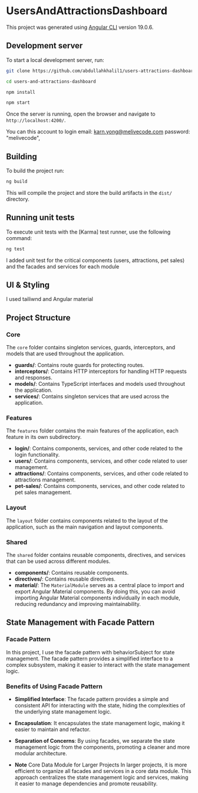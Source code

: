 # UsersAndAttractionsDashboard

This project was generated using [Angular CLI](https://github.com/angular/angular-cli) version 19.0.6.

## Development server

To start a local development server, run:

```bash
git clone https://github.com/abdullahkhalil1/users-attractions-dashboard.git
```
```bash
cd users-and-attractions-dashboard
```

```bash
npm install
```

```bash
npm start
```

Once the server is running, open the browser and navigate to `http://localhost:4200/`.

You can this account to login
email: karn.yong@melivecode.com
password: "melivecode",



## Building

To build the project run:

```bash
ng build
```

This will compile the project and store the build artifacts in the `dist/` directory.

## Running unit tests

To execute unit tests with the [Karma] test runner, use the following command:

```bash
ng test
```
I added unit test for the critical components (users, attractions, pet sales) and the facades and services for each module

## UI & Styling

I used tailiwnd and Angular material


## Project Structure

### Core

The `core` folder contains singleton services, guards, interceptors, and models that are used throughout the application.

- **guards/**: Contains route guards for protecting routes.
- **interceptors/**: Contains HTTP interceptors for handling HTTP requests and responses.
- **models/**: Contains TypeScript interfaces and models used throughout the application.
- **services/**: Contains singleton services that are used across the application.


### Features

The `features` folder contains the main features of the application, each feature in its own subdirectory.

- **login/**: Contains components, services, and other code related to the login functionality.
- **users/**: Contains components, services, and other code related to user management.
- **attractions/**: Contains components, services, and other code related to attractions management.
- **pet-sales/**: Contains components, services, and other code related to pet sales management.



### Layout

The `layout` folder contains components related to the layout of the application, such as the main navigation and layout components.


### Shared

The `shared` folder contains reusable components, directives, and services that can be used across different modules.

- **components/**: Contains reusable components.
- **directives/**: Contains reusable directives.
- **material/**: 
The `MaterialModule` serves as a central place to import and export Angular Material components. By doing this, you can avoid importing Angular Material components individually in each module, reducing redundancy and improving maintainability.


## State Management with Facade Pattern

### Facade Pattern

In this project, I use the facade pattern with behaviorSubject for state management. The facade pattern provides a simplified interface to a complex subsystem, making it easier to interact with the state management logic.

### Benefits of Using Facade Pattern

- **Simplified Interface**: The facade pattern provides a simple and consistent API for interacting with the state, hiding the complexities of the underlying state management logic.
- **Encapsulation**: It encapsulates the state management logic, making it easier to maintain and refactor.
- **Separation of Concerns**: By using facades, we separate the state management logic from the components, promoting a cleaner and more modular architecture.

- **Note** Core Data Module for Larger Projects
In larger projects, it is more efficient to organize all facades and services in a core data module. This approach centralizes the state management logic and services, making it easier to manage dependencies and promote reusability.




